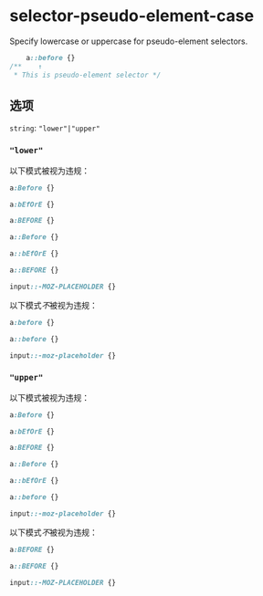 # selector-pseudo-element-case

Specify lowercase or uppercase for pseudo-element selectors.

```css
    a::before {}
/**    ↑
 * This is pseudo-element selector */
```

## 选项

`string`: `"lower"|"upper"`

### `"lower"`

以下模式被视为违规：

```css
a:Before {}
```

```css
a:bEfOrE {}
```

```css
a:BEFORE {}
```

```css
a::Before {}
```

```css
a::bEfOrE {}
```

```css
a::BEFORE {}
```

```css
input::-MOZ-PLACEHOLDER {}
```

以下模式*不*被视为违规：

```css
a:before {}
```

```css
a::before {}
```

```css
input::-moz-placeholder {}
```

### `"upper"`

以下模式被视为违规：

```css
a:Before {}
```

```css
a:bEfOrE {}
```

```css
a:BEFORE {}
```

```css
a::Before {}
```

```css
a::bEfOrE {}
```

```css
a::before {}
```

```css
input::-moz-placeholder {}
```

以下模式*不*被视为违规：

```css
a:BEFORE {}
```

```css
a::BEFORE {}
```

```css
input::-MOZ-PLACEHOLDER {}
```
